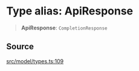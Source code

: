 # Type alias: ApiResponse

> **ApiResponse**: `CompletionResponse`

## Source

[src/model/types.ts:109](https://github.com/dexaai/llm-tools/blob/2a387dc/src/model/types.ts#L109)
